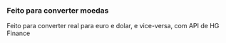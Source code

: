 ### Feito para converter moedas

Feito para converter real para euro e dolar, e vice-versa, com API de HG Finance 

